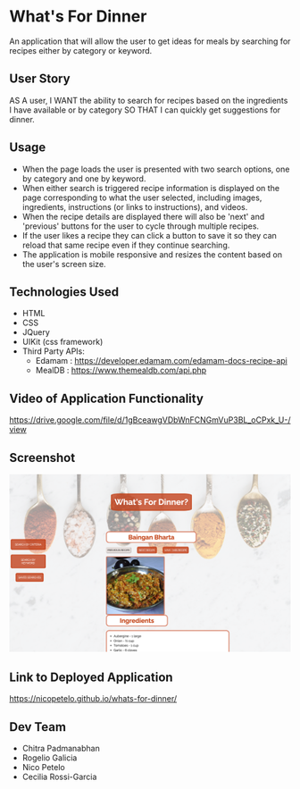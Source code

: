 # What's For Dinner

An application that will allow the user to get ideas for meals by searching for recipes either by category or keyword.

## User Story

AS A user,
I WANT the ability to search for recipes based on the ingredients I have available or by category SO THAT I can quickly get suggestions for dinner. 

## Usage 

* When the page loads the user is presented with two search options, one by category and one by keyword. 
* When either search is triggered recipe information is displayed on the page corresponding to what the user selected, including images, ingredients, instructions (or links to instructions), and videos. 
* When the recipe details are displayed there will also be 'next' and 'previous' buttons for the user to cycle through multiple recipes.
* If the user likes a recipe they can click a button to save it so they can reload that same recipe even if they continue searching. 
* The application is mobile responsive and resizes the content based on the user's screen size.

## Technologies Used

* HTML
* CSS
* JQuery
* UIKit (css framework)
* Third Party APIs:
   - Edamam : https://developer.edamam.com/edamam-docs-recipe-api
   - MealDB : https://www.themealdb.com/api.php

## Video of Application Functionality
https://drive.google.com/file/d/1gBceawgVDbWnFCNGmVuP3BL_oCPxk_U-/view

## Screenshot
![What's For Dinner Screenshot](/assets/images/wfd-screenshot.png)

## Link to Deployed Application

https://nicopetelo.github.io/whats-for-dinner/

## Dev Team

* Chitra Padmanabhan
* Rogelio Galicia
* Nico Petelo
* Cecilia Rossi-Garcia




